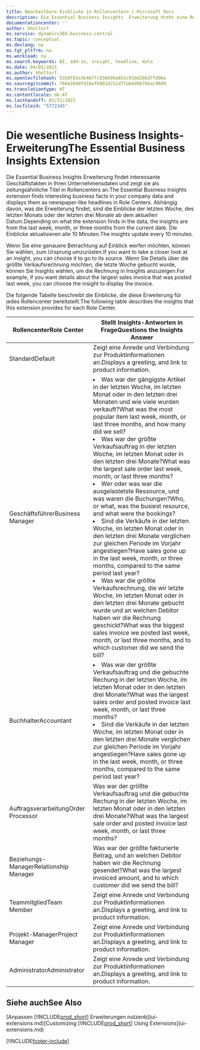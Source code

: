 ```yaml
---
title: Bearbeitbare Einblicke in Rollencentern | Microsoft Docs
description: Die Essential Business Insights  Erweiterung dreht eine Reihe von Geschäftseinblicke in Rollencentern.
documentationcenter: ''
author: bholtorf
ms.service: dynamics365-business-central
ms.topic: conceptual
ms.devlang: na
ms.tgt_pltfrm: na
ms.workload: na
ms.search.keywords: BI, add-in, insight, headline, data
ms.date: 04/01/2021
ms.author: bholtorf
ms.openlocfilehash: 5358f85e3b467fc930d99a652c91bd266d7fd9be
ms.sourcegitcommit: 766e2840fd16efb901d211d7fa64d96766ac99d9
ms.translationtype: HT
ms.contentlocale: de-AT
ms.lasthandoff: 03/31/2021
ms.locfileid: "5772345"
---
```

# <a name="the-essential-business-insights-extension"></a><span data-ttu-id="1626f-103">Die wesentliche Business Insights-Erweiterung</span><span class="sxs-lookup"><span data-stu-id="1626f-103">The Essential Business Insights Extension</span></span>
<span data-ttu-id="1626f-104">Die Essential Business Insights Erweiterung findet interessante Geschäftsfakten in Ihren Unternehmensdaten und zeigt sie als zeitungsähnliche Titel in Rollencenters an.</span><span class="sxs-lookup"><span data-stu-id="1626f-104">The Essential Business Insights extension finds interesting business facts in your company data and displays them as newspaper-like headlines in Role Centers.</span></span> <span data-ttu-id="1626f-105">Abhängig davon, was die Erweiterung findet, sind die Einblicke der letzten Woche, des letzten Monats oder der letzten drei Monate ab dem aktuellen Datum.</span><span class="sxs-lookup"><span data-stu-id="1626f-105">Depending on what the extension finds in the data, the insights are from the last week, month, or three months from the current date.</span></span> <span data-ttu-id="1626f-106">Die Einblicke aktualisieren alle 10 Minuten.</span><span class="sxs-lookup"><span data-stu-id="1626f-106">The insights update every 10 minutes.</span></span>  

<span data-ttu-id="1626f-107">Wenn Sie eine genauere Betrachtung auf Einblick werfen möchten, können Sie wählen, zum Ursprung  umzurüsten.</span><span class="sxs-lookup"><span data-stu-id="1626f-107">If you want to take a closer look at an insight, you can choose it to go to its source.</span></span> <span data-ttu-id="1626f-108">Wenn Sie Details über die größte Verkaufsrechnung möchten, die letzte Woche gebucht wurde, können Sie Insights wählen, um die Rechnung in Insights anzuzeigen.</span><span class="sxs-lookup"><span data-stu-id="1626f-108">For example, if you want details about the largest sales invoice that was posted last week, you can choose the insight to display the invoice.</span></span>

<span data-ttu-id="1626f-109">Die folgende Tabelle beschreibt die Einblicke, die diese Erweiterung für jedes Rollencenter bereitstellt.</span><span class="sxs-lookup"><span data-stu-id="1626f-109">The following table describes the insights that this extension provides for each Role Center.</span></span>

|<span data-ttu-id="1626f-110">Rollencenter</span><span class="sxs-lookup"><span data-stu-id="1626f-110">Role Center</span></span>|<span data-ttu-id="1626f-111">Stellt Insights-Antworten in Frage</span><span class="sxs-lookup"><span data-stu-id="1626f-111">Questions the Insights Answer</span></span>|
|----|-----|
|<span data-ttu-id="1626f-112">Standard</span><span class="sxs-lookup"><span data-stu-id="1626f-112">Default</span></span>|<span data-ttu-id="1626f-113">Zeigt eine Anrede und Verbindung zur Produktinformationen an.</span><span class="sxs-lookup"><span data-stu-id="1626f-113">Displays a greeting, and link to product information.</span></span>|
|<span data-ttu-id="1626f-114">Geschäftsführer</span><span class="sxs-lookup"><span data-stu-id="1626f-114">Business Manager</span></span>|<li> <span data-ttu-id="1626f-115">Was war der gängigste Artikel in der letzten Woche, im letzten Monat oder in den letzten drei Monaten und wie viele wurden verkauft?</span><span class="sxs-lookup"><span data-stu-id="1626f-115">What was the most popular item last week, month, or last three months, and how many did we sell?</span></span><br><li> <span data-ttu-id="1626f-116">Was war der größte Verkaufsauftrag in der letzten Woche, im letzten Monat oder in den letzten drei Monate?</span><span class="sxs-lookup"><span data-stu-id="1626f-116">What was the largest sale order last week, month, or last three months?</span></span><br><li> <span data-ttu-id="1626f-117">Wer oder was war die ausgelastetste Ressource, und was waren die Buchungen?</span><span class="sxs-lookup"><span data-stu-id="1626f-117">Who, or what, was the busiest resource, and what were the bookings?</span></span><br><li> <span data-ttu-id="1626f-118">Sind die Verkäufe in der letzten Woche, im letzten Monat oder in den letzten drei Monate verglichen zur gleichen Periode im Vorjahr angestiegen?</span><span class="sxs-lookup"><span data-stu-id="1626f-118">Have sales gone up in the last week, month, or three months, compared to the same period last year?</span></span><br><li> <span data-ttu-id="1626f-119">Was war die größte Verkaufsrechnung, die wir letzte Woche, im letzten Monat oder in den letzten drei Monate gebucht wurde und an welchen Debitor haben wir die Rechnung geschickt?</span><span class="sxs-lookup"><span data-stu-id="1626f-119">What was the biggest sales invoice we posted last week, month, or last three months, and to which customer did we send the bill?</span></span></li> |
|<span data-ttu-id="1626f-120">Buchhalter</span><span class="sxs-lookup"><span data-stu-id="1626f-120">Accountant</span></span>|<li> <span data-ttu-id="1626f-121">Was war der größte Verkaufsauftrag und die gebuchte Rechung in der letzten Woche, im letzten Monat oder in den letzten drei Monate?</span><span class="sxs-lookup"><span data-stu-id="1626f-121">What was the largest sales order and posted invoice last week, month, or last three months?</span></span><br><li> <span data-ttu-id="1626f-122">Sind die Verkäufe in der letzten Woche, im letzten Monat oder in den letzten drei Monate verglichen zur gleichen Periode im Vorjahr angestiegen?</span><span class="sxs-lookup"><span data-stu-id="1626f-122">Have sales gone up in the last week, month, or three months, compared to the same period last year?</span></span> |
|<span data-ttu-id="1626f-123">Auftragsverarbeitung</span><span class="sxs-lookup"><span data-stu-id="1626f-123">Order Processor</span></span>| <span data-ttu-id="1626f-124">Was war der größte Verkaufsauftrag und die gebuchte Rechung in der letzten Woche, im letzten Monat oder in den letzten drei Monate?</span><span class="sxs-lookup"><span data-stu-id="1626f-124">What was the largest sale order and posted invoice last week, month, or last three months?</span></span>|
|<span data-ttu-id="1626f-125">Beziehungs-Manager</span><span class="sxs-lookup"><span data-stu-id="1626f-125">Relationship Manager</span></span>| <span data-ttu-id="1626f-126">Was war der größte fakturierte Betrag, und an welchen Debitor haben wir die Rechnung gesendet?</span><span class="sxs-lookup"><span data-stu-id="1626f-126">What was the largest invoiced amount, and to which customer did we send the bill?</span></span>|
|<span data-ttu-id="1626f-127">Teammitglied</span><span class="sxs-lookup"><span data-stu-id="1626f-127">Team Member</span></span>| <span data-ttu-id="1626f-128">Zeigt eine Anrede und Verbindung zur Produktinformationen an.</span><span class="sxs-lookup"><span data-stu-id="1626f-128">Displays a greeting, and link to product information.</span></span>|
|<span data-ttu-id="1626f-129">Projekt-Manager</span><span class="sxs-lookup"><span data-stu-id="1626f-129">Project Manager</span></span>| <span data-ttu-id="1626f-130">Zeigt eine Anrede und Verbindung zur Produktinformationen an.</span><span class="sxs-lookup"><span data-stu-id="1626f-130">Displays a greeting, and link to product information.</span></span>|
|<span data-ttu-id="1626f-131">Administrator</span><span class="sxs-lookup"><span data-stu-id="1626f-131">Administrator</span></span>| <span data-ttu-id="1626f-132">Zeigt eine Anrede und Verbindung zur Produktinformationen an.</span><span class="sxs-lookup"><span data-stu-id="1626f-132">Displays a greeting, and link to product information.</span></span>|

## <a name="see-also"></a><span data-ttu-id="1626f-133">Siehe auch</span><span class="sxs-lookup"><span data-stu-id="1626f-133">See Also</span></span>
<span data-ttu-id="1626f-134">[Anpassen [!INCLUDE[prod_short](includes/prod_short.md)] Erweiterungen nutzenb](ui-extensions.md)</span><span class="sxs-lookup"><span data-stu-id="1626f-134">[Customizing [!INCLUDE[prod_short](includes/prod_short.md)] Using Extensions](ui-extensions.md)</span></span>


[!INCLUDE[footer-include](includes/footer-banner.md)]